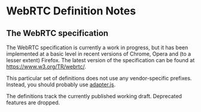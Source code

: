 #  WebRTC Definition Notes

## The WebRTC specification

The WebRTC specification is currently a work in progress, but it has been
implemented at a basic level in recent versions of Chrome, Opera and (to a
lesser extent) Firefox.  The latest version of the specification can be found
at https://www.w3.org/TR/webrtc/.

This particular set of definitions does not use any vendor-specific prefixes.
Instead, you should probably use [adapter.js](https://github.com/webrtc/adapter).

The definitions track the currently published working draft. Deprecated
features are dropped.
